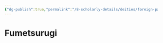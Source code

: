 ```yaml
---
{"dg-publish":true,"permalink":"/8-scholarly-details/deities/foreign-pantheons/the-sacred-dragons/fumetsurugi/","noteIcon":""}
---
```


# Fumetsurugi
